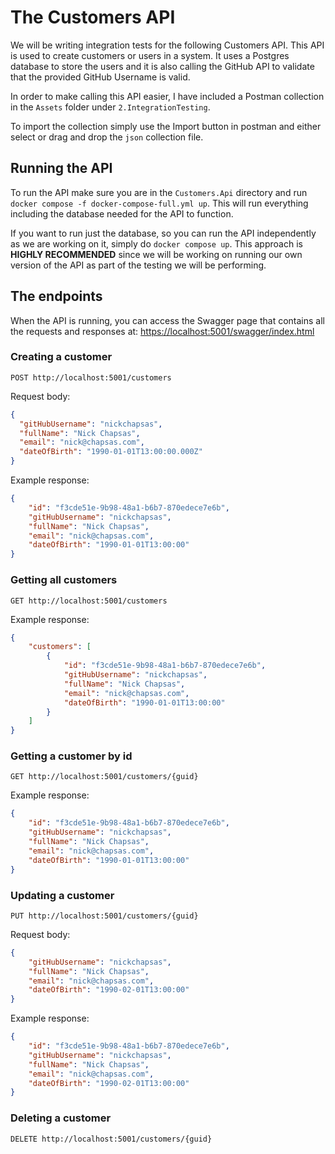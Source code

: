﻿---
description: The API we will be using for integration tests
---

# The Customers API

We will be writing integration tests for the following Customers API. This API is used to create customers or users in a system.
It uses a Postgres database to store the users and it is also calling the GitHub API to validate that the provided GitHub Username is valid.

In order to make calling this API easier, I have included a Postman collection in the `Assets` folder under `2.IntegrationTesting`.

To import the collection simply use the Import button in postman and either select or drag and drop the `json` collection file.

## Running the API

To run the API make sure you are in the `Customers.Api` directory and run `docker compose -f docker-compose-full.yml up`.
This will run everything including the database needed for the API to function.

If you want to run just the database, so you can run the API independently as we are working on it, simply do `docker compose up`. 
This approach is **HIGHLY RECOMMENDED** since we will be working on running our own version of the API as part of the testing we will be performing.

## The endpoints

When the API is running, you can access the Swagger page that contains all the requests and responses at: [https://localhost:5001/swagger/index.html](https://localhost:5001/swagger/index.html)

### Creating a customer

```http request
POST http://localhost:5001/customers
```

Request body:
```json
{
  "gitHubUsername": "nickchapsas",
  "fullName": "Nick Chapsas",
  "email": "nick@chapsas.com",
  "dateOfBirth": "1990-01-01T13:00:00.000Z"
}
```

Example response:
```json
{
    "id": "f3cde51e-9b98-48a1-b6b7-870edece7e6b",
    "gitHubUsername": "nickchapsas",
    "fullName": "Nick Chapsas",
    "email": "nick@chapsas.com",
    "dateOfBirth": "1990-01-01T13:00:00"
}
```

### Getting all customers

```http request
GET http://localhost:5001/customers
```

Example response:
```json
{
    "customers": [
        {
            "id": "f3cde51e-9b98-48a1-b6b7-870edece7e6b",
            "gitHubUsername": "nickchapsas",
            "fullName": "Nick Chapsas",
            "email": "nick@chapsas.com",
            "dateOfBirth": "1990-01-01T13:00:00"
        }
    ]
}
```

### Getting a customer by id

```http request
GET http://localhost:5001/customers/{guid}
```

Example response:
```json
{
    "id": "f3cde51e-9b98-48a1-b6b7-870edece7e6b",
    "gitHubUsername": "nickchapsas",
    "fullName": "Nick Chapsas",
    "email": "nick@chapsas.com",
    "dateOfBirth": "1990-01-01T13:00:00"
}
```

### Updating a customer

```http request
PUT http://localhost:5001/customers/{guid}
```

Request body:
```json
{
    "gitHubUsername": "nickchapsas",
    "fullName": "Nick Chapsas",
    "email": "nick@chapsas.com",
    "dateOfBirth": "1990-02-01T13:00:00"
}
```

Example response:
```json
{
    "id": "f3cde51e-9b98-48a1-b6b7-870edece7e6b",
    "gitHubUsername": "nickchapsas",
    "fullName": "Nick Chapsas",
    "email": "nick@chapsas.com",
    "dateOfBirth": "1990-02-01T13:00:00"
}
```

### Deleting a customer

```http request
DELETE http://localhost:5001/customers/{guid}
```
